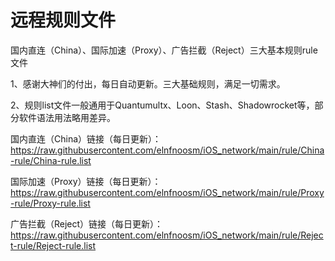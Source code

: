 # 远程规则文件
国内直连（China）、国际加速（Proxy）、广告拦截（Reject）三大基本规则rule文件

1、感谢大神们的付出，每日自动更新。三大基础规则，满足一切需求。

2、规则list文件一般通用于Quantumultx、Loon、Stash、Shadowrocket等，部分软件语法用法略用差异。

国内直连（China）链接（每日更新）：https://raw.githubusercontent.com/elnfnoosm/iOS_network/main/rule/China-rule/China-rule.list

国际加速（Proxy）链接（每日更新）：https://raw.githubusercontent.com/elnfnoosm/iOS_network/main/rule/Proxy-rule/Proxy-rule.list

广告拦截（Reject）链接（每日更新）：https://raw.githubusercontent.com/elnfnoosm/iOS_network/main/rule/Reject-rule/Reject-rule.list
